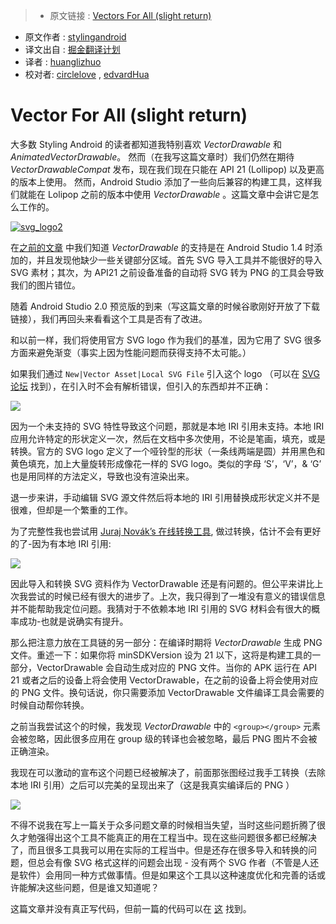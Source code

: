>* 原文链接 : [Vectors For All (slight return)](https://blog.stylingandroid.com/vectors-for-all-slight-return/)
* 原文作者 : [stylingandroid](https://blog.stylingandroid.com)
* 译文出自 : [掘金翻译计划](https://github.com/xitu/gold-miner)
* 译者 : [huanglizhuo](https://github.com/huanglizhuo)
* 校对者: [circlelove](https://github.com/circlelove) , [edvardHua](https://github.com/edvardHua)

# Vector For All (slight return)

大多数 Styling Android 的读者都知道我特别喜欢 _VectorDrawable_ 和 _AnimatedVectorDrawable_。 然而（在我写这篇文章时）我们仍然在期待 _VectorDrawableCompat_ 发布，现在我们现在只能在 API 21 (Lollipop) 以及更高的版本上使用。 然而，Android Studio 添加了一些向后兼容的构建工具，这样我们就能在 Lolipop 之前的版本中使用 _VectorDrawable_ 。这篇文章中会讲它是怎么工作的。

[![svg_logo2](https://i0.wp.com/blog.stylingandroid.com/wp-content/uploads/2015/12/svg_logo2.png?w=300%20300w,%20https://i0.wp.com/blog.stylingandroid.com/wp-content/uploads/2015/12/svg_logo2.png?resize=150%2C150%20150w)](https://i0.wp.com/blog.stylingandroid.com/wp-content/uploads/2015/12/svg_logo2.png?ssl=1)

在[之前的文章](https://blog.stylingandroid.com/vectors-for-all-almost/) 中我们知道 _VectorDrawable_ 的支持是在 Android Studio 1.4 时添加的，并且发现他缺少一些关键部分区域。首先 SVG 导入工具并不能很好的导入 SVG 素材；其次，为 API21 之前设备准备的自动将 SVG 转为 PNG 的工具会导致我们的图片错位。

随着 Android Studio 2.0 预览版的到来（写这篇文章的时候谷歌刚好开放了下载链接），我们再回头来看看这个工具是否有了改进。

和以前一样，我们将使用官方 SVG logo 作为我们的基准，因为它用了 SVG 很多方面来避免渐变（事实上因为性能问题而获得支持不太可能。）

如果我们通过 `New|Vector Asset|Local SVG File` 引入这个 logo （可以在 [SVG 论坛](http://www.w3.org/Icons/SVG/svg-logo-v.svg) 找到），在引入时不会有解析错误，但引入的东西却并不正确：

[![](http://ww3.sinaimg.cn/large/a490147fgw1f3qdvqii2ej208c08c745.jpg)](https://i0.wp.com/blog.stylingandroid.com/wp-content/uploads/2015/12/svg_logo3.png?ssl=1)

因为一个未支持的 SVG 特性导致这个问题，那就是本地 IRI 引用未支持。本地 IRI 应用允许特定的形状定义一次，然后在文档中多次使用，不论是笔画，填充，或是转换。官方的 SVG logo 定义了一个哑铃型的形状（一条线两端是圆）并用黑色和黄色填充，加上大量旋转形成像花一样的 SVG logo。类似的字母 ‘S’，‘V’，& ‘G’ 也是用同样的方法定义，导致也没有渲染出来。

退一步来讲，手动编辑 SVG 源文件然后将本地的 IRI 引用替换成形状定义并不是很难，但却是一个繁重的工作。

为了完整性我也尝试用 [Juraj Novák’s 在线转换工具](http://inloop.github.io/svg2android/), 做过转换，估计不会有更好的了-因为有本地 IRI 引用:

[![](http://ww3.sinaimg.cn/large/a490147fgw1f3qdwanyr0j208c08ca9z.jpg)](https://i1.wp.com/blog.stylingandroid.com/wp-content/uploads/2015/12/svg_logo4.png?ssl=1)

因此导入和转换 SVG 资料作为 VectorDrawable 还是有问题的。但公平来讲比上次我尝试的时候已经有很大的进步了。上次，我只得到了一堆没有意义的错误信息并不能帮助我定位问题。我猜对于不依赖本地 IRI 引用的 SVG 材料会有很大的概率成功-也就是说确实有提升。

那么把注意力放在工具链的另一部分：在编译时期将 _VectorDrawable_ 生成 PNG 文件。重述一下：如果你将 minSDKVersion 设为 21 以下，这将是构建工具的一部分，VectorDrawable 会自动生成对应的 PNG 文件。当你的 APK 运行在 API 21 或者之后的设备上将会使用 VectorDrawable，在之前的设备上将会使用对应的 PNG 文件。换句话说，你只需要添加 VectorDrawable 文件编译工具会需要的时候自动帮你转换。

之前当我尝试这个的时候，我发现 _VectorDrawable_  中的 `<group></group>` 元素会被忽略，因此很多应用在 group 级的转译也会被忽略，最后 PNG 图片不会被正确渲染。

我现在可以激动的宣布这个问题已经被解决了，前面那张图经过我手工转换（去除本地 IRI 引用）之后可以完美的呈现出来了（这是我真实编译后的 PNG ）


[![](http://ww1.sinaimg.cn/large/a490147fgw1f3qdwqyc6nj208c08caaj.jpg)](https://i0.wp.com/blog.stylingandroid.com/wp-content/uploads/2015/12/svg_logo2.png?ssl=1)

不得不说我在写上一篇关于众多问题文章的时候相当失望，当时这些问题折腾了很久才勉强得出这个工具不能真正的用在工程当中。现在这些问题很多都已经解决了，而且很多工具我可以用在实际的工程当中。但是还存在很多导入和转换的问题，但总会有像 SVG 格式这样的问题会出现 - 没有两个 SVG 作者（不管是人还是软件）会用同一种方式做事情。但是如果这个工具以这种速度优化和完善的话或许能解决这些问题，但是谁又知道呢？

这篇文章并没有真正写代码，但前一篇的代码可以在 [这](https://github.com/StylingAndroid/Vectors4All/tree/master) 找到。


